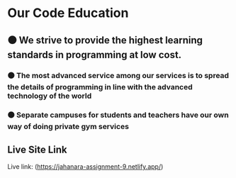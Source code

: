 # Our Code Education

## ⚫ We strive to provide the highest learning standards in programming at low cost.

### ⚫ The most advanced service among our services is to spread the details of programming in line with the advanced technology of the world

### ⚫ Separate campuses for students and teachers have our own way of doing private gym services

## Live Site Link

Live link: (https://jahanara-assignment-9.netlify.app/)